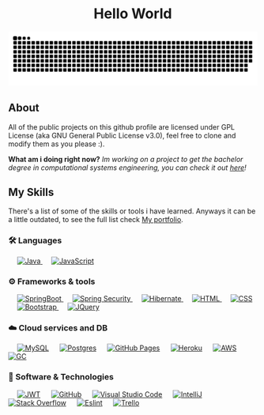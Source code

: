 <p align="center">
<h1 align="center">Hello World</h1>

<div align="center">
  <a href="https://github.com/ralo-dev/">
  <img  src="https://github.com/1999AZZAR/1999AZZAR/blob/main/resources/img/grid-snake.svg"
       alt="snake" /></a>
</div>

## About

<p>All of the public projects on this github profile are licensed under GPL License (aka GNU General Public License v3.0), feel free to clone and modify them as you please :).</p>

<b>What am i doing right now?</b> <i>Im working on a project to get the bachelor degree in computational systems engineering, you can check it out [here](https://github.com/ralo-dev/)!</i>

## My Skills

There's a list of some of the skills or tools i have learned. Anyways it can be a little outdated, to see the full list check [My portfolio](https://github.com/ralo-dev/).

### 🛠️ Languages

<p align="left">
  &emsp;
  <a href="https://www.java.com" target="_blank"> 
    <img alt="Java" src="https://img.shields.io/badge/Java-ED8B00?style=plastic&logo=java&logoColor=white">
  </a>
  &emsp;
  <a href="https://developer.mozilla.org/en-US/docs/Web/JavaScript" target="_blank"> 
     <img alt="JavaScript" src="https://img.shields.io/badge/JavaScript-%23F7DF1E.svg?style=plastic&logo=javascript&logoColor=black">
   </a>
</p>

### ⚙️ Frameworks & tools
<p align="left">
  &emsp;
   <a href="https://spring.io/projects/spring-boot" target="_blank">
    <img alt="SpringBoot" src="https://img.shields.io/badge/Spring-6DB33F?style=plastic&logo=spring&logoColor=white">
  </a>
  &emsp;
   <a href="https://spring.io/projects/spring-security" target="_blank">
    <img alt="Spring Security" src="https://img.shields.io/badge/Spring_Security-6DB33F?style=plastic&logo=Spring-Security&logoColor=white">
  </a>
  &emsp; 
  <a href="#" target="_blank"> 
   <img alt="Hibernate" src="https://img.shields.io/badge/Hibernate-59666C?style=plastic&logo=Hibernate&logoColor=white">
  </a>   
  &emsp; 
  <a href="https://www.w3.org/html/" target="_blank"> 
   <img alt="HTML" src="https://img.shields.io/badge/HTML5%20-%23E34F26.svg?style=plastic&logo=html5&logoColor=white">
  </a>   
  &emsp;
  <a href="https://www.w3schools.com/css/" target="_blank">
    <img alt="CSS" src="https://img.shields.io/badge/CSS%20-%231572B6.svg?style=plastic&logo=css3&logoColor=white">
  </a> 
  &emsp;
  <a href="https://getbootstrap.com" target="_blank"> 
    <img alt="Bootstrap" src="https://img.shields.io/badge/Bootstrap-%23563D7C.svg?style=plastic&logo=bootstrap&logoColor=white"/>
  </a>
  &emsp;
  <a href="https://getbootstrap.com" target="_blank"> 
    <img alt="JQuery" src="https://img.shields.io/badge/jQuery-0769AD?style=plastic&logo=jquery&logoColor=white"/>
  </a>
</p>

### ☁️ Cloud services and DB
<p align="left">
  &emsp;
    <a href="https://www.mysql.com/"><img alt="MySQL" src="https://img.shields.io/badge/MySQL-07405E?style=plastic&logo=mysql&logoColor=white"></a>
  &emsp;
    <a href="https://www.postgresql.com/"><img alt="Postgres" src="https://img.shields.io/badge/PostgreSQL-316192?style=plastic&logo=postgresql&logoColor=white"></a>
  &emsp;
    <a href="https://www.github.com"><img alt="GitHub Pages" src="https://img.shields.io/badge/GitHub%20Pages-%23327FC7.svg?style=plastic&logo=github&logoColor=white"></a>
  &emsp;
    <a href="https://www.heroku.com/"><img alt="Heroku" src="https://img.shields.io/badge/Heroku-430098?style=plastic&logo=heroku&logoColor=white"></a>  
  &emsp;
    <a href="#"><img alt="AWS" src="https://img.shields.io/badge/Amazon_AWS-ED8B00?style=plastic&logo=amazon-aws&logoColor=white"></a>  
  &emsp;
    <a href="#"><img alt="GC" src="https://img.shields.io/badge/Google_Cloud-4285F4?style=plastic&logo=google-cloud&logoColor=white"></a>  
 </p>
  
 ### 🔧 Software & Technologies
 
<p>
  &emsp;
    <a href="#"><img alt="JWT" src="https://img.shields.io/badge/JSON%20Web%20Tokens-323330?style=plastic&logo=json-web-tokens&logoColor=pink"></a>
  &emsp;
    <a href="#"><img alt="GitHub" src="https://img.shields.io/badge/GitHub-100000?style=plastic&logo=github&logoColor=white"></a>
  &emsp;
    <a href="#"><img alt="Visual Studio Code" src="https://img.shields.io/badge/Visual%20Studio%20Code-0078d7.svg?style=plastic&logo=visual-studio-code&logoColor=white"></a>
  &emsp;
    <a href="#"><img alt="IntelliJ" src="https://img.shields.io/badge/IntelliJ_IDEA-000000.svg?style=plastic&logo=intellij-idea&logoColor=white"></a>
  &emsp;
    <a href="#"><img alt="Stack Overflow" src="https://img.shields.io/badge/Stack_Overflow-FE7A16?style=plastic&logo=stack-overflow&logoColor=white"></a>
  &emsp;
    <a href="#"><img alt="Eslint" src="https://img.shields.io/badge/Eslint-3A33D1?style=plastic&logo=eslint&logoColor=white"></a>
  &emsp;
    <a href="#"><img alt="Trello" src="https://img.shields.io/badge/Trello-0052CC?style=plastic&logo=trello&logoColor=whit"></a>
  &emsp;
</p>
<br/>
